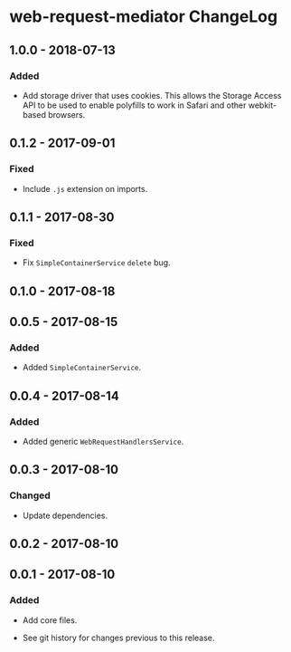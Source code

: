 # web-request-mediator ChangeLog

## 1.0.0 - 2018-07-13

### Added
- Add storage driver that uses cookies. This allows
  the Storage Access API to be used to enable polyfills
  to work in Safari and other webkit-based browsers.

## 0.1.2 - 2017-09-01

### Fixed
- Include `.js` extension on imports.

## 0.1.1 - 2017-08-30

### Fixed
- Fix `SimpleContainerService` `delete` bug.

## 0.1.0 - 2017-08-18

## 0.0.5 - 2017-08-15

### Added
- Added `SimpleContainerService`.

## 0.0.4 - 2017-08-14

### Added
- Added generic `WebRequestHandlersService`.

## 0.0.3 - 2017-08-10

### Changed
- Update dependencies.

## 0.0.2 - 2017-08-10

## 0.0.1 - 2017-08-10

### Added
- Add core files.

- See git history for changes previous to this release.
